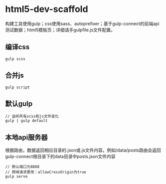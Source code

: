 # html5-dev-scaffold

构建工具使用gulp；css使用sass、autoprefixer；基于gulp-connect的前端api测试数据；html5模板页；详细请手gulpfile.js文件配置。

## 编译css

	gulp scss

## 合并js

	gulp script

## 默认gulp
	
	// 监听所有scss和js文件变化
	gulp | gulp default 


## 本地api服务器

根据路由，数据返回相应目录的.json或.js文件内容。例如/data/posts路由会返回gulp-connect根目录下的data目录中posts.json文件内容
	
	// 默认端口为8888
	// 跨域请求更改：allowCrossOrigin为true
	gulp serve